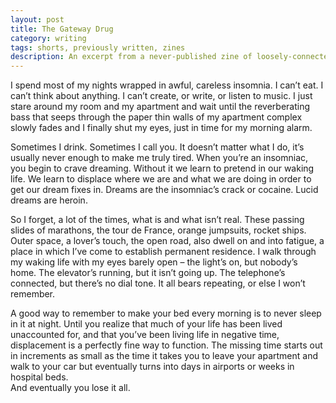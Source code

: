 ```yaml
---
layout: post
title: The Gateway Drug
category: writing
tags: shorts, previously written, zines
description: An excerpt from a never-published zine of loosely-connected shorts titled 'Movement'.
---
```


I spend most of my nights wrapped in awful, careless insomnia.  I can’t eat.  I can’t think about anything.  I can’t create, or write, or listen to music.  I just stare around my room and my apartment and wait until the reverberating bass that seeps through the paper thin walls of my apartment complex slowly fades and I finally shut my eyes, just in time for my morning alarm. 
 
Sometimes I drink.  Sometimes I call you.  It doesn’t matter what I do, it’s usually never enough to make me truly tired.
When you’re an insomniac, you begin to crave dreaming.  Without it we learn to pretend in our waking life.  We learn to displace where we are and what we are doing in order to get our dream fixes in.  Dreams are the insomniac’s crack or cocaine.  Lucid dreams are heroin.  

So I forget, a lot of the times, what is and what isn’t real.  These passing slides of marathons, the tour de France, orange jumpsuits, rocket ships.  Outer space, a lover’s touch, the open road, also dwell on and into fatigue, a place in which I’ve come to establish permanent residence. I walk through my waking life with my eyes barely open – the light’s on, but nobody’s home.  The elevator’s running, but it isn’t going up.  The telephone’s connected, but there’s no dial tone.  It all bears repeating, or else I won’t remember.

A good way to remember to make your bed every morning is to never sleep in it at night.
Until you realize that much of your life has been lived unaccounted for, and that you’ve been living life in negative time, displacement is a perfectly fine way to function.  The missing time starts out in increments as small as the time it takes you to leave your apartment and walk to your car but eventually turns into days in airports or weeks in hospital beds.  
And eventually you lose it all.